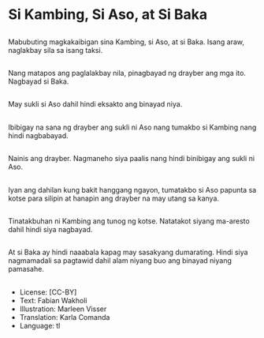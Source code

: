 # Si Kambing, Si Aso, at Si Baka

##
Mabubuting magkakaibigan sina Kambing, si Aso, at si Baka. Isang araw, naglakbay sila sa isang taksi.

##
Nang matapos ang paglalakbay nila, pinagbayad ng drayber ang mga ito. Nagbayad si Baka.

##
May sukli si Aso dahil hindi eksakto ang binayad niya.

##
Ibibigay na sana ng drayber ang sukli ni Aso nang tumakbo si Kambing nang hindi nagbabayad.

##
Nainis ang drayber. Nagmaneho siya paalis nang hindi binibigay ang sukli ni Aso.

##
Iyan ang dahilan kung bakit hanggang ngayon, tumatakbo si Aso papunta sa kotse para silipin at hanapin ang drayber na may utang sa kanya.

##
Tinatakbuhan ni Kambing ang tunog ng kotse. Natatakot siyang ma-aresto dahil hindi siya nagbayad.

##
At si Baka ay hindi naaabala kapag may sasakyang dumarating. Hindi siya nagmamadali sa pagtawid dahil alam niyang buo ang binayad niyang pamasahe.

##
* License: [CC-BY]
* Text: Fabian Wakholi
* Illustration: Marleen Visser
* Translation: Karla Comanda
* Language: tl
